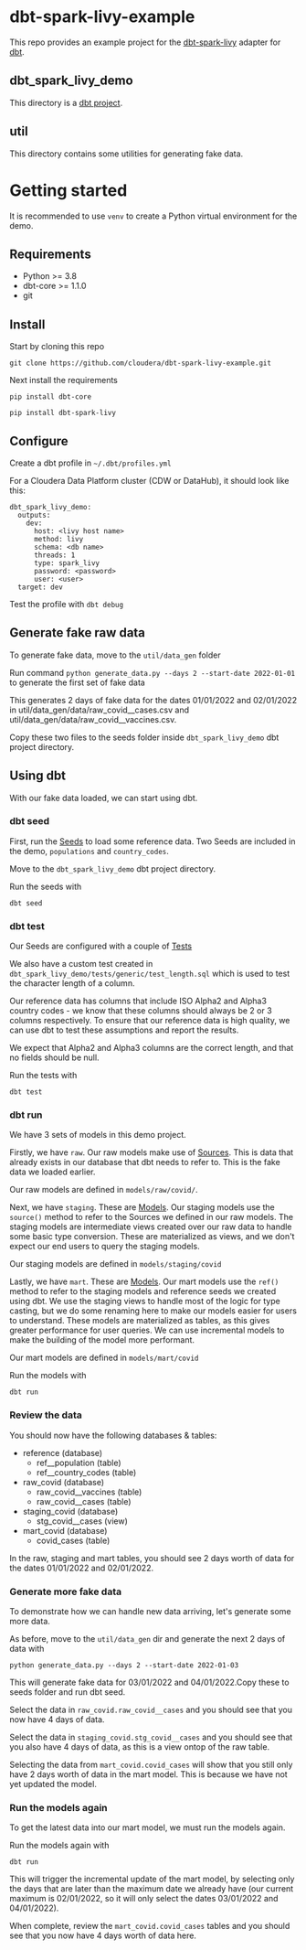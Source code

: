 # dbt-spark-livy-example
This repo provides an example project for the [dbt-spark-livy](https://github.com/cloudera/dbt-spark-livy) adapter for [dbt](https://www.getdbt.com/).

## dbt_spark_livy_demo
This directory is a [dbt project](https://docs.getdbt.com/docs/building-a-dbt-project/projects).

## util
This directory contains some utilities for generating fake data.

# Getting started
It is recommended to use `venv` to create a Python virtual environment for the demo.
## Requirements

- Python >= 3.8
- dbt-core >= 1.1.0
- git 

## Install
Start by cloning this repo

`git clone https://github.com/cloudera/dbt-spark-livy-example.git`

Next install the requirements

`pip install dbt-core`

`pip install dbt-spark-livy`

## Configure

Create a dbt profile in `~/.dbt/profiles.yml`

For a Cloudera Data Platform cluster (CDW or DataHub), it should look like this:

```
dbt_spark_livy_demo:
  outputs:
    dev:
      host: <livy host name>
      method: livy
      schema: <db name>
      threads: 1
      type: spark_livy
      password: <password>
      user: <user>
  target: dev

```

Test the profile  with `dbt debug`

## Generate fake raw data
To generate fake data, move to the `util/data_gen` folder

Run command `python generate_data.py --days 2 --start-date 2022-01-01` to generate the first set of fake data

This generates 2 days of fake data for the dates 01/01/2022 and 02/01/2022 in util/data_gen/data/raw_covid__cases.csv and util/data_gen/data/raw_covid__vaccines.csv.

Copy these two files to the seeds folder inside `dbt_spark_livy_demo` dbt project directory.

## Using dbt
With our fake data loaded, we can start using dbt.

### dbt seed
First, run the [Seeds](https://docs.getdbt.com/docs/building-a-dbt-project/seeds) to load some reference data.
Two Seeds are included in the demo, `populations` and `country_codes`.

Move to the `dbt_spark_livy_demo` dbt project directory.

Run the seeds with

`dbt seed`

### dbt test
Our Seeds are configured with a couple of [Tests](https://docs.getdbt.com/docs/building-a-dbt-project/tests)

We also have a custom test created in `dbt_spark_livy_demo/tests/generic/test_length.sql` which is used to test the character length of a column.

Our reference data has columns that include ISO Alpha2 and Alpha3 country codes - we know that these columns should always be 2 or 3 columns respectively. To ensure that our reference data is high quality, we can use dbt to test these assumptions and report the results.

We expect that Alpha2 and Alpha3 columns are the correct length, and that no fields should be null.

Run the tests with

`dbt test`

### dbt run
We have 3 sets of models in this demo project.

Firstly, we have `raw`. Our raw models make use of [Sources](https://docs.getdbt.com/docs/building-a-dbt-project/using-sources). This is data that already exists in our database that dbt needs to refer to. This is the fake data we loaded earlier.

Our raw models are defined in `models/raw/covid/`.

Next, we have `staging`. These are [Models](https://docs.getdbt.com/docs/building-a-dbt-project/building-models). Our staging models use the `source()` method to refer to the Sources we defined in our raw models. The staging models are intermediate views created over our raw data to handle some basic type conversion. These are materialized as views, and we don't expect our end users to query the staging models.

Our staging models are defined in `models/staging/covid`

Lastly, we have `mart`. These are [Models](https://docs.getdbt.com/docs/building-a-dbt-project/building-models). Our mart models use the `ref()` method to refer to the staging models and reference seeds we created using dbt. We use the staging views to handle most of the logic for type casting, but we do some renaming here to make our models easier for users to understand. These models are materialized as tables, as this gives greater performance for user queries. We can use incremental models to make the building of the model more performant.

Our mart models are defined in `models/mart/covid`

Run the models with

`dbt run`

### Review the data

You should now have the following databases & tables:

- reference (database)
  - ref__population (table)
  - ref__country_codes (table)
- raw_covid (database)
  - raw_covid__vaccines (table)
  - raw_covid__cases (table)
- staging_covid (database)
  - stg_covid__cases (view)
- mart_covid (database)
  - covid_cases (table)

In the raw, staging and mart tables, you should see 2 days worth of data for the dates 01/01/2022 and 02/01/2022.

### Generate more fake data
To demonstrate how we can handle new data arriving, let's generate some more data.

As before, move to the `util/data_gen` dir and generate the next 2 days of data with

`python generate_data.py --days 2 --start-date 2022-01-03`

This will generate fake data for 03/01/2022 and 04/01/2022.Copy these to seeds folder and run dbt seed.

Select the data in `raw_covid.raw_covid__cases` and you should see that you now have 4 days of data.

Select the data in `staging_covid.stg_covid__cases` and you should see that you also have 4 days of data, as this is a view ontop of the raw table.

Selecting the data from `mart_covid.covid_cases` will show that you still only have 2 days worth of data in the mart model. This is because we have not yet updated the model.

### Run the models again
To get the latest data into our mart model, we must run the models again.

Run the models again with

`dbt run`

This will trigger the incremental update of the mart model, by selecting only the days that are later than the maximum date we already have (our current maximum is 02/01/2022, so it will only select the dates 03/01/2022 and 04/01/2022).

When complete, review the `mart_covid.covid_cases` tables and you should see that you now have 4 days worth of data here.
